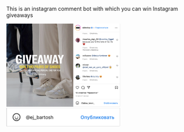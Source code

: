 
This is an instagram comment bot with which you can win Instagram giveaways

<img src='Снимок экрана 2022-12-16 в 15.24.29.png' width="300"> <img src='Снимок экрана 2022-12-16 в 15.25.00.png' width="300">
